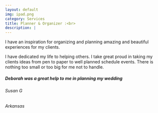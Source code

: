 ```yaml
---
layout: default
img: ipad.png
category: Services
title: Planner & Organizer :<br>
description: |
---
```

  I have an inspiration for organizing and planning amazing and beautiful experiences for my clients. 
  
  <p>I have dedicated my life to helping others. I take great proud in taking my clients ideas from pen to paper to well planned schedule events. There is nothing too small or too big for me not to handle.</p>
 
 
<h5>Deborah was a great help to me in planning my wedding</h5>
  <b><h6>Susan G</h6></b>
   <b><h6>Arkansas</h6></b>
 
  
